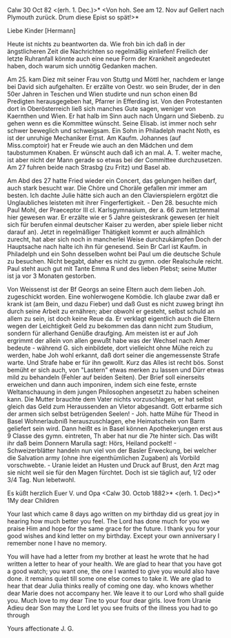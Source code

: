  Calw 30 Oct 82
 <(erh. 1. Dec.)>*
<Von hoh. See am 12. Nov auf Gellert nach Plymouth zurück. Drum diese Epist so spät!>*

Liebe Kinder [Hermann]

Heute ist nichts zu beantworten da. Wie froh bin ich daß in der ängstlicheren Zeit die Nachrichten so regelmäßig einliefen! Freilich der letzte Ruhranfall könnte auch eine neue Form der Krankheit angedeutet haben, doch warum sich unnötig Gedanken machen.

Am 25. kam Diez mit seiner Frau von Stuttg und Möttl her, nachdem er lange bei David sich aufgehalten. Er erzälte von Oestr. wo sein Bruder, der in den 50er Jahren in Teschen und Wien studirte und nun schon einen Bd Predigten herausgegeben hat, Pfarrer in Efferding ist. Von den Protestanten dort in Oberösterreich ließ sich manches Gute sagen, weniger von Kaernthen und Wien. Er hat halb im Sinn auch nach Ungarn und Siebenb. zu gehen wenn es die Kommittee wünscht. Seine Elisab. ist immer noch sehr schwer beweglich und schweigsam. Ein Sohn in Philadelph macht Noth, es ist der unruhige Mechaniker Ernst. Am Kaufm. Johannes (auf Miss.comptoir) hat er Freude wie auch an den Mädchen und dem taubstummen Knaben. Er wünscht auch daß ich an mal. A. T. weiter mache, ist aber nicht der Mann gerade so etwas bei der Committee durchzusetzen. Am 27 fuhren beide nach Strasbg (zu Fritz) und Basel ab.

Am Abd des 27 hatte Fried wieder ein Concert, das gelungen heißen darf, auch stark besucht war. Die Chöre und Choräle gefallen mir immer am besten. Ich dachte Julie hätte sich auch an den Clavierspielern ergötzt die Unglaubliches leisteten mit ihrer Fingerfertigkeit. - Den 28. besuchte mich Paul Mohl, der Praeceptor III cl. Karlsgymnasium, der a. 66 zum letztenmal hier gewesen war. Er erzälte wie er 5 Jahre geisteskrank gewesen (er hielt sich für berufen einmal deutscher Kaiser zu werden, aber spiele lieber nicht darauf an). Jetzt in regelmäßiger Thätigkeit kommt er auch allmählich zurecht, hat aber sich noch in mancherlei Weise durchzukämpfen Doch der Hauptsache nach halte ich ihn für genesend. Sein Br Carl ist Kaufm. in Philadelph und ein Sohn desselben wohnt bei Paul um die deutsche Schule zu besuchen. Nicht begabt, daher es nicht zu gymn. oder Realschule reicht. Paul steht auch gut mit Tante Emma R und des lieben Plebst; seine Mutter ist ja vor 3 Monaten gestorben.

Von Weissenst ist der Bf Georgs an seine Eltern auch dem lieben Joh. zugeschickt worden. Eine wohlerwogene Komödie. Ich glaube zwar daß er krank ist (am Bein, und dazu Fieber) und daß Gust es nicht zuweg bringt ihn durch seine Arbeit zu ernähren; aber obwohl er gesteht, selbst schuld an allem zu sein, ist doch keine Reue da. Er verklagt eigentlich auch die Eltern wegen der Leichtigkeit Geld zu bekommen das dann nicht zum Studium, sondern für allerhand Genüße draufging. Am meisten ist er auf Joh ergrimmt der allein von allen gewußt habe was der Wechsel nach Amer bedeute - während G. sich einbildete, dort vielleicht ohne Mühe reich zu werden, habe Joh wohl erkannt, daß dort seiner die angemessenste Strafe warte. Und Strafe habe er für ihn gewollt. Kurz das Alles ist recht bös. Sonst bemüht er sich auch, von "Lastern" etwas merken zu lassen und Dürr etwas mild zu behandeln (Fehler auf beiden Seiten). Der Brief soll einerseits erweichen und dann auch imponiren, indem sich eine feste, ernste Weltanschauung in dem jungen Philosophen angesetzt zu haben scheinen kann. Die Mutter brauchte dem Vater nichts vorzuschlagen, er hat selbst gleich das Geld zum Heraussenden an Vietor abgesandt. Gott erbarme sich der armen sich selbst betrügenden Seelen! - Joh. hatte Mühe für Theod in Basel Wohnerlaubniß herauszuschlagen, ehe Heimatschein von Barm geliefert sein wird. Dann heißt es in Basel können Apothekerjungen erst aus 9 Classe des gymn. eintreten, Th aber hat nur die 7te hinter sich. Das wißt ihr daß beim Donnern Marulla sagt: Hörs, Heiland pockelt! - Schweizerblätter handeln nun viel von der Basler Erweckung, bei welcher die Salvation army (ohne ihre eigenthümlichen Zugaben) als Vorbild vorschwebte. - Uranie leidet an Husten und Druck auf Brust, den Arzt mag sie nicht weil sie für den Magen fürchtet. Doch ist sie täglich auf, 1/2 oder 3/4 Tag. Nun lebetwohl.

 Es küßt herzlich Euer V. und Opa
 <Calw 30. Octob 1882>*
 <(erh. 1. Dec)>*
1My dear Children

Your last which came 8 days ago written on my birthday did us great joy in hearing how much better you feel. The Lord has done much for you we praise Him and hope for the same grace for the future. I thank you for your good wishes and kind letter on my birthday. Except your own anniversary I remember none I have no memory.

You will have had a letter from my brother at least he wrote that he had written a letter to hear of your health. We are glad to hear that you have got a good watch; you want one, the one I wanted to give you would also have done. it remains quiet till some one else comes to take it. We are glad to hear that dear Julia thinks really of coming one day. who knows whether dear Marie does not accompany her. We leave it to our Lord who shall guide you. Much love to my dear Tine to your four dear girls. love from Uranie 
Adieu dear Son may the Lord let you see fruits of the illness you had to go through

 Yours affectionate J. G.
